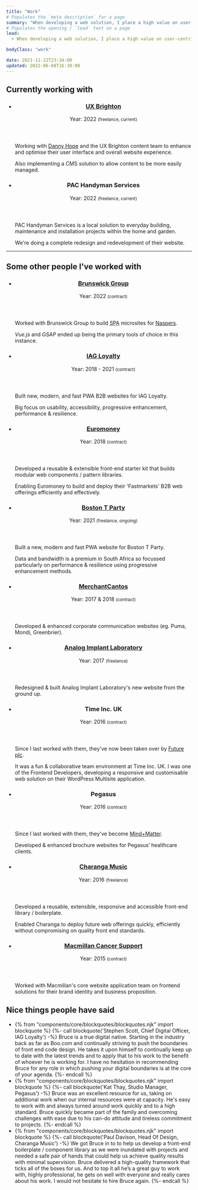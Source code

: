 ```yaml
---
title: "Work"
# Populates the `meta description` for a page
summary: "When developing a web solution, I place a high value on user-centricity. That is, I am interested in and pay close attention to responsive and intrinsic design, progressive enhancement, semantic markup, accessibility, web standards, and performance."
# Populates the opening / `lead` text on a page
lead:
  - When developing a web solution, I place a high value on user-centricity. That is, I am interested in and pay close attention to responsive and intrinsic design, progressive enhancement, semantic markup, accessibility, web standards, and performance.

bodyClass: "work"

date: 2021-11-22T23:34:00
updated: 2022-06-08T16:30:00
---
```


<section aria-labelledby="work-current" class="companies | flow">
  <h2 id="work-current">Currently working with</h2>
  <ul role="list" class="auto-grid | no-list">
    <li>
      <article class="card card--stacked">
        <div class="card__content">
          <header class="card__header">
            <h3 class="card__title">
              <a href="https://uxbri.org">UX Brighton</a>
            </h3>
            <span class="date-time">Year: 2022 <small>(freelance, current)</small></span>
          </header>
          <div class="card__body | flow">
            <p>Working with <a href="http://dannyhope.co.uk/">Danny Hope</a> and the UX Brighton content team to enhance and optimise their user interface and overall website experience.</p>
            <p>Also implementing a CMS solution to allow content to be more easily managed.</p>
          </div>
        </div>
      </article>
    </li>
    <li>
      <article class="card card--stacked">
        <div class="card__content">
          <header class="card__header">
            <h3 class="card__title">PAC Handyman Services</h3>
            <span class="date-time">Year: 2022 <small>(freelance, current)</small></span>
          </header>
          <div class="card__body | flow">
            <p>PAC Handyman Services is a local solution to everyday building, maintenance and installation projects within the home and garden.</p>
            <p>We're doing a complete redesign and redevelopment of their website.</p>
          </div>
        </div>
      </article>
    </li>
  </ul>
</section>

---

<section aria-labelledby="work-past" class="companies | flow">
  <h2 id="work-past">Some other people I've worked with</h2>
  <ul role="list" class="auto-grid | no-list">
    <li>
      <article class="card card--stacked">
        <div class="card__content">
          <header class="card__header">
            <h3 class="card__title">
              <a href="https://www.brunswickgroup.com">Brunswick Group</a>
            </h3>
            <span class="date-time">Year: 2022 <small>(contract)</small></span>
          </header>
          <div class="card__body | flow">
            <p>Worked with Brunswick Group to build <abbr title="Single Page Application">SPA</abbr> microsites for <a href="https://www.naspers.com/">Naspers</a>.</p>
            <p><em>Vue.js</em> and <em>GSAP</em> ended up being the primary tools of choice in this instance.</p>
          </div>
        </div>
      </article>
    </li>
    <li>
      <article class="card card--stacked">
        <div class="card__content">
          <header class="card__header">
            <h3 class="card__title">
              <a href="https://iagloyalty.com">IAG Loyalty</a>
            </h3>
            <span class="date-time">Year: 2018 - 2021 <small>(contract)</small></span>
          </header>
          <div class="card__body | flow">
            <p>Built new, modern, and fast PWA B2B websites for IAG Loyalty.</p>
            <p>Big focus on usability, accessibility, progressive enhancement, performance & resilience.</p>
          </div>
        </div>
      </article>
    </li>
    <li>
      <article class="card card--stacked">
        <div class="card__content">
          <header class="card__header">
            <h3 class="card__title">
              <a href="https://www.euromoneyplc.com">Euromoney</a>
            </h3>
            <span class="date-time">Year: 2018 <small>(contract)</small></span>
          </header>
          <div class="card__body | flow">
            <p>Developed a reusable & extensible front-end starter kit that builds modular web components / pattern libraries.</p>
            <p>Enabling Euromoney to build and deploy their 'Fastmarkets' B2B web offerings efficiently and effectively.</p>
          </div>
        </div>
      </article>
    </li>
    <li>
      <article class="card card--stacked">
        <div class="card__content">
          <header class="card__header">
            <h3 class="card__title">
              <a href="https://bostontparty.co.za">Boston T Party</a>
            </h3>
            <span class="date-time">Year: 2021 <small>(freelance, ongoing)</small></span>
          </header>
          <div class="card__body | flow">
            <p>Built a new, modern and fast PWA website for Boston T Party.</p>
            <p>Data and bandwidth is a premium in South Africa so focussed particularly on performance & resilience using progressive enhancement methods.</p>
          </div>
        </div>
      </article>
    </li>
    <li>
      <article class="card card--stacked">
        <div class="card__content">
          <header class="card__header">
            <h3 class="card__title">
              <a href="https://www.merchantcantos.com">MerchantCantos</a>
            </h3>
            <span class="date-time">Year: 2017 & 2018 <small>(contract)</small></span>
          </header>
          <div class="card__body">
            <p>Developed & enhanced corporate communication websites (eg. Puma, Mondi, Greenbrier).</p>
          </div>
        </div>
      </article>
    </li>
    <li>
      <article class="card card--stacked">
        <div class="card__content">
          <header class="card__header">
            <h3 class="card__title">
              <a href="http://analog-lab.co.uk">Analog Implant Laboratory</a>
            </h3>
            <span class="date-time">Year: 2017 <small>(freelance)</small></span>
          </header>
          <div class="card__body">
            <p>Redesigned & built Analog Implant Laboratory's new website from the ground up.</p>
          </div>
        </div>
      </article>
    </li>
    <li>
      <article class="card card--stacked">
        <div class="card__content">
          <header class="card__header">
            <h3 class="card__title">Time Inc. UK</h3>
            <span class="date-time">Year: 2016 <small>(contract)</small></span>
          </header>
          <div class="card__body | flow">
            <p>Since I last worked with them, they've now been taken over by <a href="https://www.futureplc.com/">Future plc</a>.</p>
            <p>It was a fun & collaborative team environment at Time Inc. UK. I was one of the Frontend Developers, developing a responsive and customisable web solution on their WordPress Multisite application.</p>
          </div>
        </div>
      </article>
    </li>
    <li>
      <article class="card card--stacked">
        <div class="card__content">
          <header class="card__header">
            <h3 class="card__title">Pegasus</h3>
            <span class="date-time">Year: 2016 <small>(contract)</small></span>
          </header>
          <div class="card__body | flow">
            <p>Since I last worked with them, they've become <a href="https://mindplusmatter.com/">Mind+Matter</a>.</p>
            <p>Developed & enhanced brochure websites for Pegasus’ healthcare clients.</p>
          </div>
        </div>
      </article>
    </li>
    <li>
      <article class="card card--stacked">
        <div class="card__content">
          <header class="card__header">
            <h3 class="card__title">
              <a href="https://charanga.com">Charanga Music</a>
            </h3>
            <span class="date-time">Year: 2016 <small>(freelance)</small></span>
          </header>
          <div class="card__body | flow">
            <p>Developed a reusable, extensible, responsive and accessible front-end library / boilerplate.</p>
            <p>Enabled Charanga to deploy future web offerings quickly, efficiently without compromising on quality front end standards.</p>
          </div>
        </div>
      </article>
    </li>
    <li>
      <article class="card card--stacked">
        <div class="card__content">
          <header class="card__header">
            <h3 class="card__title">
              <a href="https://www.macmillan.org.uk">Macmillan Cancer Support</a>
            </h3>
            <span class="date-time">Year: 2015 <small>(contract)</small></span>
          </header>
          <div class="card__body">
            <p>Worked with Macmillan's core website application team on frontend solutions for their brand identity and business proposition.</p>
          </div>
        </div>
      </article>
    </li>
  </ul>
</section>

<section aria-labelledby="testimonials" class="testimonials | flow">
  <h2 id="testimonials">Nice things people have said</h2>
  <ul role="list" class="auto-grid | no-list">
    <li>
    {% from "components/core/blockquotes/blockquotes.njk" import blockquote %}
    {%- call blockquote('Stephen Scott, Chief Digital Officer, IAG Loyalty') -%}
      Bruce is a true digital native. Starting in the industry back as far as Boo.com and continually striving to push the boundaries of front end code design. He takes it upon himself to continually keep up to date with the latest trends and to apply that to his work to the benefit of whoever he is working for. I have no hesitation in recommending Bruce for any role in which pushing your digital boundaries is at the core of your agenda.
    {%- endcall %}
    </li>
    <li>
    {% from "components/core/blockquotes/blockquotes.njk" import blockquote %}
    {%- call blockquote('Kat Thay, Studio Manager, Pegasus') -%}
      Bruce was an excellent resource for us, taking on additional work when our internal resources were at capacity. He's easy to work with and always turned around work quickly and to a high standard. Bruce quickly became part of the family and overcoming challenges with ease due to his can-do attitude and tireless commitment to projects.
    {%- endcall %}
    </li>
    <li>
    {% from "components/core/blockquotes/blockquotes.njk" import blockquote %}
    {%- call blockquote('Paul Davison, Head Of Design, Charanga Music') -%}
      We got Bruce in to to help us develop a front-end boilerplate / component library as we were inundated with projects and needed a safe pair of hands that could help us achieve quality results with minimal supervision. Bruce delivered a high-quality framework that ticks all of the boxes for us. And to top it all he’s a great guy to work with, highly professional, he gets on well with everyone and really cares about his work. I would not hesitate to hire Bruce again.
    {%- endcall %}
    </li>
  </ul>
</section>
